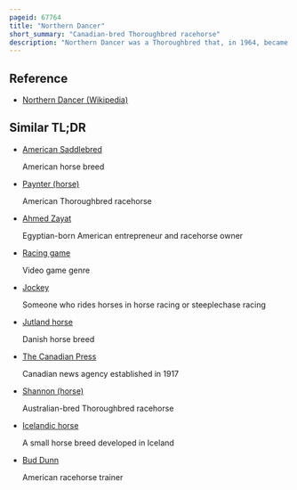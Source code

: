 ```yaml
---
pageid: 67764
title: "Northern Dancer"
short_summary: "Canadian-bred Thoroughbred racehorse"
description: "Northern Dancer was a Thoroughbred that, in 1964, became the first canadian-bred Horse to win the Kentucky Derby. After he retired from racing he became one of the most successful Sires of the 20th Century. He is considered a canadian Icon and in 1965 he was inducted into the canadian Sports Hall of Fame. In 1976 they were admitted both to the racing Hall of Fame in Canada and in the united States. As a Competitor, the Blood-Horse ranked him as one of the top 100 U. S. Thoroughbred Racehorses of the 20th Century. As a Sire of Sires his Influence on the Breed is still felt Worldwide."
---
```


## Reference

- [Northern Dancer (Wikipedia)](https://en.wikipedia.org/?curid=67764)

## Similar TL;DR

- [American Saddlebred](/tldr/en/american-saddlebred)

  American horse breed

- [Paynter (horse)](/tldr/en/paynter-horse)

  American Thoroughbred racehorse

- [Ahmed Zayat](/tldr/en/ahmed-zayat)

  Egyptian-born American entrepreneur and racehorse owner

- [Racing game](/tldr/en/racing-game)

  Video game genre

- [Jockey](/tldr/en/jockey)

  Someone who rides horses in horse racing or steeplechase racing

- [Jutland horse](/tldr/en/jutland-horse)

  Danish horse breed

- [The Canadian Press](/tldr/en/the-canadian-press)

  Canadian news agency established in 1917

- [Shannon (horse)](/tldr/en/shannon-horse)

  Australian-bred Thoroughbred racehorse

- [Icelandic horse](/tldr/en/icelandic-horse)

  A small horse breed developed in Iceland

- [Bud Dunn](/tldr/en/bud-dunn)

  American racehorse trainer

